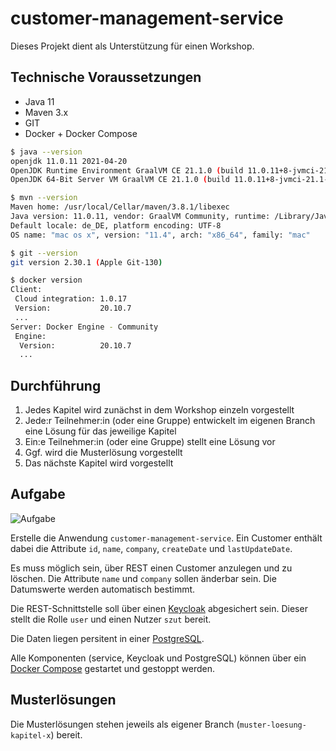 # customer-management-service

Dieses Projekt dient als Unterstützung für einen Workshop.

## Technische Voraussetzungen

* Java 11
* Maven 3.x 
* GIT
* Docker + Docker Compose

```sh 
$ java --version
openjdk 11.0.11 2021-04-20
OpenJDK Runtime Environment GraalVM CE 21.1.0 (build 11.0.11+8-jvmci-21.1-b05)
OpenJDK 64-Bit Server VM GraalVM CE 21.1.0 (build 11.0.11+8-jvmci-21.1-b05, mixed mode, sharing)

$ mvn --version
Maven home: /usr/local/Cellar/maven/3.8.1/libexec
Java version: 11.0.11, vendor: GraalVM Community, runtime: /Library/Java/JavaVirtualMachines/graalvm-ce-java11-21.1.0/Contents/Home
Default locale: de_DE, platform encoding: UTF-8
OS name: "mac os x", version: "11.4", arch: "x86_64", family: "mac"

$ git --version
git version 2.30.1 (Apple Git-130)

$ docker version
Client:
 Cloud integration: 1.0.17
 Version:           20.10.7
 ...
Server: Docker Engine - Community
 Engine:
  Version:          20.10.7
  ...
```

## Durchführung

1. Jedes Kapitel wird zunächst in dem Workshop einzeln vorgestellt
2. Jede:r Teilnehmer:in (oder eine Gruppe) entwickelt im eigenen Branch eine Lösung für das jeweilige Kapitel
3. Ein:e Teilnehmer:in (oder eine Gruppe) stellt eine Lösung vor
4. Ggf. wird die Musterlösung vorgestellt
5. Das nächste Kapitel wird vorgestellt

## Aufgabe

![Aufgabe](assets/goal.png)

Erstelle die Anwendung `customer-management-service`. Ein Customer enthält dabei die 
Attribute `id`, `name`, `company`, `createDate` und `lastUpdateDate`.

Es muss möglich sein, über REST einen Customer anzulegen und zu löschen. Die Attribute
`name` und `company` sollen änderbar sein. Die Datumswerte werden automatisch bestimmt.

Die REST-Schnittstelle soll über einen [Keycloak](https://www.keycloak.org/) abgesichert sein.
Dieser stellt die Rolle `user` und einen Nutzer `szut` bereit.

Die Daten liegen persitent in einer [PostgreSQL](https://www.postgresql.org/).

Alle Komponenten (service, Keycloak und PostgreSQL) können über ein 
[Docker Compose](https://docs.docker.com/compose/) gestartet und gestoppt werden.

## Musterlösungen

Die Musterlösungen stehen jeweils als eigener Branch (`muster-loesung-kapitel-x`) bereit.


